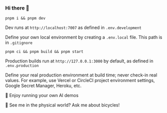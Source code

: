 ### Hi there 👋

```pnpm i && pnpm dev```

Dev runs at `http://localhost:7007` as defined in `.env.development`

Define your own local environment by creating a `.env.local` file. This path is in `.gitignore`

```pnpm ci && pnpm build && pnpm start```

Production builds run at `http://127.0.0.1:3000` by default, as defined in `.env.production`

Define your real production environment at build time; never check-in real values. For example, use Vercel or CircleCI project environment settings, Google Secret Manager, Heroku, etc.

🎉 Enjoy running your own AI demos

💬 See me in the physical world? Ask me about bicycles!
